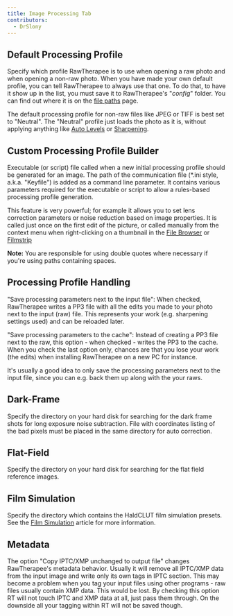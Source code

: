 ```yaml
---
title: Image Processing Tab
contributors:
  - DrSlony
---
```


## Default Processing Profile

Specify which profile RawTherapee is to use when opening a raw photo and
when opening a non-raw photo. When you have made your own default
profile, you can tell RawTherapee to always use that one. To do that, to
have it show up in the list, you must save it to RawTherapee's
"*config*" folder. You can find out where it is on the [file
paths](File_paths#Processing_Profiles.md) page.

The default processing profile for non-raw files like JPEG or TIFF is
best set to "Neutral". The "Neutral" profile just loads the photo as it
is, without applying anything like [Auto
Levels](Exposure#Auto_Levels.md) or
[Sharpening](sharpening).

## Custom Processing Profile Builder

Executable (or script) file called when a new initial processing profile
should be generated for an image. The path of the communication file
(\*.ini style, a.k.a. "Keyfile") is added as a command line parameter.
It contains various parameters required for the executable or script to
allow a rules-based processing profile generation.

This feature is very powerful; for example it allows you to set lens
correction parameters or noise reduction based on image properties. It
is called just once on the first edit of the picture, or called manually
from the context menu when right-clicking on a thumbnail in the [File
Browser](The_File_Browser_Tab.md) or
[Filmstrip](the_image_editor_tab#the_filmstrip)

<b>Note:</b> You are responsible for using double quotes where necessary
if you're using paths containing spaces.

## Processing Profile Handling

"Save processing parameters next to the input file": When checked,
RawTherapee writes a PP3 file with all the edits you made to your photo
next to the input (raw) file. This represents your work (e.g. sharpening
settings used) and can be reloaded later.

"Save processing parameters to the cache": Instead of creating a PP3
file next to the raw, this option - when checked - writes the PP3 to the
cache. When you check the last option only, chances are that you lose
your work (the edits) when installing RawTherapee on a new PC for
instance.

It's usually a good idea to only save the processing parameters next to
the input file, since you can e.g. back them up along with the your
raws.

## Dark-Frame

Specify the directory on your hard disk for searching for the dark frame
shots for long exposure noise subtraction. File with coordinates listing
of the bad pixels must be placed in the same directory for auto
correction.

## Flat-Field

Specify the directory on your hard disk for searching for the flat field
reference images.

## Film Simulation

Specify the directory which contains the HaldCLUT film simulation
presets. See the [Film Simulation](film_simulation) article
for more information.

## Metadata

The option "Copy IPTC/XMP unchanged to output file" changes
RawTherapee's metadata behavior. Usually it will remove all IPTC/XMP
data from the input image and write only its own tags in IPTC section.
This may become a problem when you tag your input files using other
programs - raw files usually contain XMP data. This would be lost. By
checking this option RT will not touch IPTC and XMP data at all, just
pass them through. On the downside all your tagging within RT will not
be saved though.
